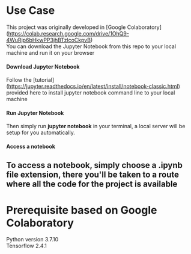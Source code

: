 # Use Case
This project was originally developed in [Google Colaboratory] (https://colab.research.google.com/drive/1OhQ9-4WuRjp6bHkwPP3jhBTzlcoCkpvB) <br />
You can download the Jupyter Notebook from this repo to your local machine and run it on your browser
#### Download Jupyter Notebook
Follow the [tutorial] (https://jupyter.readthedocs.io/en/latest/install/notebook-classic.html) provided here to install jupyter notebook command line to your local machine
#### Run Jupyter Notebook
Then simply run **jupyter notebook** in your terminal, a local server will be setup for you automatically.
#### Access a notebook
To access a notebook, simply choose a .ipynb file extension, there you'll be taken to a route where all the code for the project is available
---

# Prerequisite based on Google Colaboratory
Python version 3.7.10 <br />
Tensorflow 2.4.1